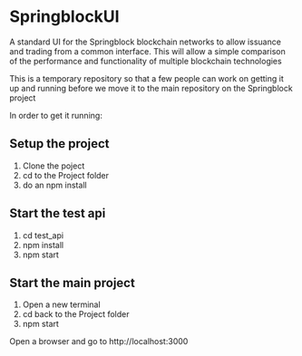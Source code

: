 # SpringblockUI
A standard UI for the Springblock blockchain networks to allow issuance and trading from a common interface.  This will allow a simple comparison of the performance and functionality of multiple blockchain technologies

This is a temporary repository so that a few people can work on getting it up and running before we move it to the main repository on the Springblock project

In order to get it running:
## Setup the project

1. Clone the poject
2. cd to the Project folder
3. do an npm install

## Start the test api

1. cd test_api
2. npm install
3. npm start

## Start the main project

1. Open a new terminal
2. cd back to the Project folder
3. npm start

Open a browser and go to http://localhost:3000




